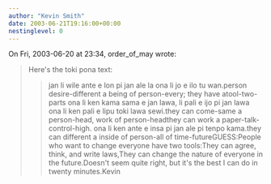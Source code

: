 ```yaml
---
author: "Kevin Smith"
date: 2003-06-21T19:16:00+00:00
nestinglevel: 0
---
```

On Fri, 2003-06-20 at 23:34, order\_of\_may wrote:

> Here's the toki pona text:
>> jan li wile ante e lon pi jan ale la ona li jo e ilo tu wan.person desire-different a being of person-every; they have atool-two-parts
> ona li ken kama sama e jan lawa, li pali e ijo pi jan lawa
> ona li ken pali e lipu toki lawa sewi.they can come-same a person-head, work of person-headthey can work a paper-talk-control-high.
> ona li ken ante e insa pi jan ale pi tenpo kama.they can different a inside of person-all of time-futureGUESS:People who want to change everyone have two tools:They can agree, think, and write laws,They can change the nature of everyone in the future.Doesn't seem quite right, but it's the best I can do in twenty minutes.Kevin